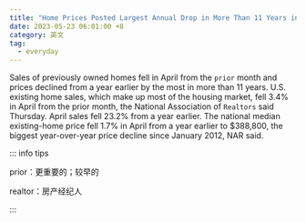```yaml
---
title: "Home Prices Posted Largest Annual Drop in More Than 11 Years in April"
date: 2023-05-23 06:01:00 +8
category: 英文
tag:
  - everyday
---
```


Sales of previously owned homes fell in April from the `prior` month and prices declined from a year earlier by the most in more than 11 years. U.S. existing home sales, which make up most of the housing market, fell 3.4% in April from the prior month, the National Association of `Realtors` said Thursday. April sales fell 23.2% from a year earlier. The national median existing-home price fell 1.7% in April from a year earlier to $388,800, the biggest year-over-year price decline since January 2012, NAR said.

::: info tips

prior：更重要的；较早的

realtor：房产经纪人

:::
